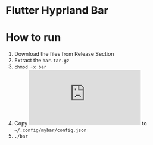# Flutter Hyprland Bar

# How to run
1. Download the files from Release Section
2. Extract the `bar.tar.gz`
3. `chmod +x bar`
4. Copy ![config file](https://raw.githubusercontent.com/Ahmedazim7804/flutter_bar_hyprland/refs/heads/master/config.json) to  `~/.config/mybar/config.json`
5. `./bar`
